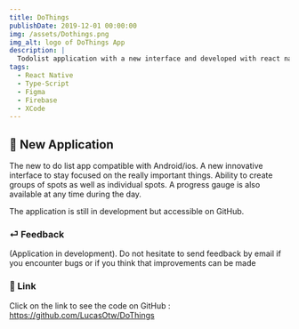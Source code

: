 ```yaml
---
title: DoThings
publishDate: 2019-12-01 00:00:00
img: /assets/Dothings.png
img_alt: logo of DoThings App
description: |
  Todolist application with a new interface and developed with react native
tags:
  - React Native
  - Type-Script
  - Figma
  - Firebase
  - XCode
---
```


## 🎉 New Application

> 

The new to do list app compatible with Android/ios. A new innovative interface to stay focused on the really important things. Ability to create groups of spots as well as individual spots. A progress gauge is also available at any time during the day.

The application is still in development but accessible on GitHub.




 

### ⏎ Feedback 

(Application in development). Do not hesitate to send feedback by email if you encounter bugs or if you think that improvements can be made


### 🔗 Link


 Click on the link to see the code on GitHub : https://github.com/LucasOtw/DoThings





